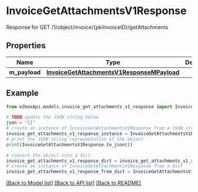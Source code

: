 # InvoiceGetAttachmentsV1Response

Response for GET /1/object/invoice/{pkiInvoiceID}/getAttachments

## Properties

Name | Type | Description | Notes
------------ | ------------- | ------------- | -------------
**m_payload** | [**InvoiceGetAttachmentsV1ResponseMPayload**](InvoiceGetAttachmentsV1ResponseMPayload.md) |  | 

## Example

```python
from eZmaxApi.models.invoice_get_attachments_v1_response import InvoiceGetAttachmentsV1Response

# TODO update the JSON string below
json = "{}"
# create an instance of InvoiceGetAttachmentsV1Response from a JSON string
invoice_get_attachments_v1_response_instance = InvoiceGetAttachmentsV1Response.from_json(json)
# print the JSON string representation of the object
print(InvoiceGetAttachmentsV1Response.to_json())

# convert the object into a dict
invoice_get_attachments_v1_response_dict = invoice_get_attachments_v1_response_instance.to_dict()
# create an instance of InvoiceGetAttachmentsV1Response from a dict
invoice_get_attachments_v1_response_from_dict = InvoiceGetAttachmentsV1Response.from_dict(invoice_get_attachments_v1_response_dict)
```
[[Back to Model list]](../README.md#documentation-for-models) [[Back to API list]](../README.md#documentation-for-api-endpoints) [[Back to README]](../README.md)


